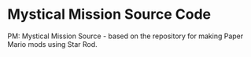 # Mystical Mission Source Code

PM: Mystical Mission Source - based on the repository for making Paper Mario mods using Star Rod.
